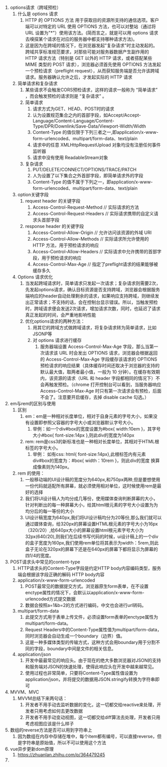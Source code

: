 1. options请求（跨域预检）
   1. 什么是 options 请求
      1. HTTP 的 OPTIONS 方法 用于获取目的资源所支持的通信选项。客户端可以对特定的 URL 使用 OPTIONS 方法，也可以对整站（通过将 URL 设置为"*"）使用该方法。(简而言之，就是可以用 options 请求去嗅探某个请求在对应的服务器中都支持哪种请求方法)。
      2. 这是因为在跨域的情况下，在浏览器发起"复杂请求"时主动发起的。跨域共享标准规范要求，对那些可能对服务器数据产生副作用的 HTTP 请求方法（特别是 GET 以外的 HTTP 请求，或者搭配某些 MIME 类型的 POST 请求），浏览器必须首先使用 OPTIONS 方法发起一个预检请求（preflight request），从而获知服务端是否允许该跨域请求。服务器确认允许之后，才发起实际的 HTTP 请求
   2. 简单请求和复杂请求
      1. 某些请求不会触发CORS预检请求，这样的请求一般称为 “简单请求” ，而会触发预检的请求则是 “复杂请求” 。
      2. 简单请求 
         1. 请求方式为GET、HEAD、POST时的请求
         2. 认为设置规范集合之内的首部字段，如Accept/Accept-Language/Content-Language/Content-Type/DPR/Downlink/Save-Data/Viewport-Width/Width
         3. Content-Type 的值仅限于下列三者之一,即application/x-www-form-urlencoded、multipart/form-data、text/plain
         4. 请求中的任意 XMLHttpRequestUpload 对象均没有注册任何事件监听器
         5. 请求中没有使用 ReadableStream对象
      3. 复杂请求
         1. PUT/DELETE/CONNECT/OPTIONS/TRACE/PATCH
         2. 人为设置了以下集合之外首部字段，即简单请求外的字段
         3. Content-Type 的值不属于下列之一，即application/x-www-form-urlencoded、multipart/form-data、text/plain
   3. option关键字段
      1. request header 的关键字段
         1. Access-Control-Request-Method // 实际请求的方法
         2. Access-Control-Request-Headers // 实际请求携带的自定义请求头首部字段
      2. response header 的关键字段
         1. Access-Control-Allow-Origin  // 允许访问该资源的外域 URI
         2. Access-Control-Allow-Methods // 实际请求所允许使用的 HTTP 方法，用于预检请求的响应
         3. Access-Control-Allow-Headers  // 实际请求中允许携带的首部字段，用于预检请求的响应
         4. Access-Control-Max-Age // 指定了preflight请求的结果能够被缓存多久
   4. Options 请求优化
      1. 当发起跨域请求时，简单请求只发起一次请求；复杂请求则需要2次，先发起options请求，确认目标资源是否支持跨域，浏览器会根据服务端响应的header自动处理剩余的请求，如果响应支持跨域，则继续发出正常请求；不支持的话，会在控制台显示错误。所以，当触发预检时，跨域请求便会发送2次请求，增加请求次数，同时，也延迟了请求真正发起的时间，会严重地影响性能
      2. 优化options请求的两种方法：
         1. 用其它的跨域方式做跨域请求，将复杂请求转为简单请求，比如JSONP等
         2. 对 options 请求进行缓存
            1. 服务器端设置 Access-Control-Max-Age 字段，那么当第一次请求该 URL 时会发出 OPTIONS 请求，浏览器会根据返回的 Access-Control-Max-Age 字段缓存该请求的 OPTIONS 预检请求的响应结果（具体缓存时间还取决于浏览器的支持的默认最大值，取两者最小值，一般为 10 分钟）。在缓存有效期内，该资源的请求（URL 和 header 字段都相同的情况下）不会再触发预检。（chrome 打开控制台可以看到，当服务器响应 Access-Control-Max-Age 时只有第一次请求会有预检，后面不会了。注意要开启缓存，去掉 disable cache 勾选。）
2. em与rem的区别与使用
   1. 区别
      1. em：em是一种相对长度单位，相对于自身元素的字号大小，如果没有设置即参照父容器的字号大小或浏览器默认字号大小。
         1. 举例：如一个div#box的宽度设置为#box{ width:10em }，其字号大小#box{ font-size:14px },则此div的宽度为140px
      2. rem: rem是css3的新标准也是一种相对长度单位，其相对于HTML根标签的字号大小。
         1. 举例： 如有css: html{ font-size:14px},此根标签内有元素div#box的宽度为：#box{ width：10rem }，则此div的宽度            换算成像素则为140px。
   2. rem 的使用：
      1. 一般移动端的UI设计稿的宽度分为640px,和750px两种,但是要想使用一份代码就适配所有屏幕，就必须使用相对单位，这时候使用rem是最好的选择
      2. 我们将UI设计稿人为均分成几等份，使用媒体查询判断屏幕的大小，针对判断出的每一种屏幕大小，给其html根元素的字号大小设置为为均分后的每一等份的大小
      3. UI设计稿宽度为640px,我们将UI设计稿均分为20等份,那么我们就可以通过媒体查询，给320px的屏幕设置HTML根元素的字号大小为16px（320/20）,给640px大小的屏幕设置html根元素字号大小为32px(640/20),则我们在后续书写代码的时候，ui设计稿上的一个div的盒子宽度为160px,我们使用rem单位将其表示为width：5rem,则此盒子无论在320px的屏幕下还是在640px的屏幕下都将显示为屏幕的四1/4的宽度。
3. POST请求头中常见的content-type
   1. HTTP请求头的Content-Type字段是约定HTTP body内容编码类型，服务端会根据该字段正确的解码 HTTP body内容
   2. application/x-www-form-urlencoded
      1. POST最常见的数据提交方式。浏览器原生form表单，在不设置enctype属性的情况下，会默认以application/x-www-form-urlencoded方式提交数据
      2. 数据会按照a=1&b=2的方式进行编码，中文也会进行url转码。
   3. multipart/form-data
      1. 此提交方式用于表单上传文件，必须设置form表单的enctype属性为multipart/form-data。
      2. Request Headers中的Content-Type属性值为multipart/form-data，同时浏览器会自动生成一个boundary（边界）值。
      3. 这是一种多媒体类型的传输方式，这种方式会用boundary用于分割不同的字段，boundary中间是文件的相关信息。
   4. application/json
      1. 开发中最最常见的响应头。由于现在的绝大多数浏览器对JSON的支持和服务端对JSON的快速处理，使得此响应头在开发中越来越常见。
      2. 使用过程也非常简单，只要将Content-Type属性值设置为application/json，并将提交的数据用JSON.stringify转换为字符串即可
4. MVVM、MVC
   1. MVVM总结下来两句话：
      1. 开发者不用手动去监听数据的变化，这一切都交给reactive来处理，开发者只用考虑如何去更改数据
      2. 开发者不用手动变动视图，这一切都交给diff算法去处理，开发者只用考虑视图应该是什么样子
5. 数组的reverse方法是否可以用到字符串上
   1. 因为数组在内存中存储在堆中，每个item都有编号，可以直接reverse，但是字符串是原始值，所以不可以使用这个方法
6. vue异步更新dom原理
   1. https://zhuanlan.zhihu.com/p/364479245
7. 